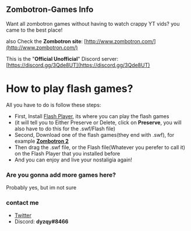 ## Zombotron-Games Info
Want all zombotron games without having to watch crappy YT vids? you came to the best place!

also Check the **Zombotron site**: [http://www.zombotron.com/](http://www.zombotron.com/)

This is the "**Official Unofficial**" Discord server: [https://discord.gg/3Qde8UT](https://discord.gg/3Qde8UT)

# How to play flash games?

All you have to do is follow these steps:
- First, Install [Flash Player](https://github.com/dyzqy/Zombotron-Games/raw/main/Flash%20Player.exe), its where you can play the flash games
- (it will tell you to Either Preserve or Delete, click on **Preserve**, you will also have to do this for the .swf/Flash file)
- Second, Download one of the flash games(they end with .swf), for example [**Zombotron 2**](https://github.com/dyzqy/Zombotron-Games/raw/main/Flash%20Games/Zombotron%202.swf)
- Then drag the .swf file, or the Flash file(Whatever you perefer to call it) on the Flash Player that you installed before
- And you can enjoy and live your nostaligia again!

### Are you gonna add more games here?

Probably yes, but im not sure

### contact me
- [Twitter](https://twitter.com/Ases_Son)
- Discord: **dyzqy#8466**